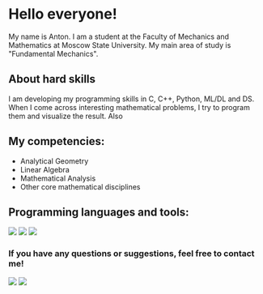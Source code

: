 # Hello everyone!

My name is Anton. I am a student at the Faculty of Mechanics and Mathematics at Moscow State University. My main area of study is "Fundamental Mechanics". 

## About hard skills
I am developing my programming skills in C, C++, Python, ML/DL and DS. When I come across interesting mathematical problems, I try to program them and visualize the result. Also 

## My competencies:

- Analytical Geometry
- Linear Algebra
- Mathematical Analysis
- Other core mathematical disciplines   

## Programming languages and tools:
![]( https://img.shields.io/badge/C++-090909?logo=cplusplus&style=for-the-badge&logoColor=6997D3)
![]( https://img.shields.io/badge/C-090909?logo=c&style=for-the-badge&logoColor=6997D3)
![]( https://img.shields.io/badge/Python-090909?logo=python&style=for-the-badge&logoColor=6997D3)

### If you have any questions or suggestions, feel free to contact me!

[![](https://img.shields.io/badge/Telegram-2CA5E0?style=for-the-badge&logo=telegram&logoColor=white)](https://t.me/the_ancored) [![](https://img.shields.io/badge/VKONTAKTE-%232E87FB.svg?&style=for-the-badge&logo=vk&logoColor=white
)](https://vk.com/the_ancored)
